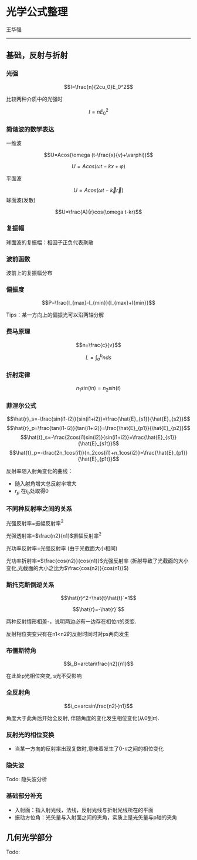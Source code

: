 # 光学公式整理

王华强

---

## 基础，反射与折射

### 光强

$$I=\frac{n}{2cu_0}E_0^2$$

比较两种介质中的光强时

$$I=nE_0^2$$

### 简谐波的数学表达

一维波

$$U=Acos(\omega (t-\frac{x}{v}+\varphi))$$

$$U=Acos(\omega t-kx+\varphi)$$

平面波

$$U=Acos(\omega t-\vec{k} \vec{r})$$
球面波(发散)

$$U=\frac{A}{r}cos(\omega t-kr)$$

### 复振幅

球面波的复振幅：相因子正负代表聚散

### 波前函数

波前上的复振幅分布

### 偏振度

$$P=\frac{I_{max}-I_{min}}{I_{max}+I{min}}$$

Tips：某一方向上的偏振光可以沿两轴分解

### 费马原理

$$n=\frac{c}{v}$$

$$$$

$$L=\int_a^b nds$$

### 折射定律

$$n_1sin(in)=n_2sin(t)$$

### 菲涅尔公式

$$\hat{r}_s=-\frac{sin(i1-i2)}{sin(i1+i2)}=\frac{\hat{E}_{s1}}{\hat{E}_{s2}}$$
$$$$
$$\hat{r}_p=\frac{tan(i1-i2)}{tan(i1+i2)}=\frac{\hat{E}_{p1}}{\hat{E}_{p2}}$$
$$$$
$$\hat{t}_s=-\frac{2cos(i1)sin(i2)}{sin(i1+i2)}=\frac{\hat{E}_{s1}}{\hat{E}_{s1t}}$$
$$$$
$$\hat{t}_p=-\frac{2n_1cos(i1)}{n_2cos(i1)+n_1cos(i2)}=\frac{\hat{E}_{p1}}{\hat{E}_{p1t}}$$

反射率随入射角变化的曲线：

* 随入射角增大总反射率增大
* $r_p$ 在$i_b$处取得0

### 不同种反射率之间的关系

光强反射率=振幅反射率$^2$

光强透射率=$\frac{n2}{n1}$振幅反射率$^2$

光功率反射率=光强反射率 (由于光截面大小相同)

光功率折射率=$\frac{cos(n2)}{cos(n1)}$光强反射率 (折射导致了光截面的大小变化,光截面的大小之比为$\frac{cos(n2)}{cos(n1)}$)

### 斯托克斯倒逆关系

$$\hat{r}^2+\hat{t}\hat{t}`=1$$

$$\hat{r}=-\hat{r}`$$

两种反射情形相差-，说明两边必有一边存在相位$\pi$的突变.

反射相位突变只有在n1<n2的反射时同时对ps两向发生

### 布儒斯特角

$$i_B=arctan\frac{n2}{n1}$$

在此处p光相位突变, s光不受影响

### 全反射角

$$i_c=arcsin\frac{n2}{n1}$$

角度大于此角后开始全反射, 伴随角度的变化发生相位变化(从0到$\pi$).

### 反射光的相位变换

* 当某一方向的反射率出现复数时,意味着发生了0-$\pi$之间的相位变化

### 隐失波

Todo: 隐失波分析

### 基础部分补充

* 入射面：指入射光线，法线，反射光线与折射光线所在的平面
* 振动方位角：光矢量与入射面之间的夹角，实质上是光矢量与p轴的夹角

## 几何光学部分

Todo: 